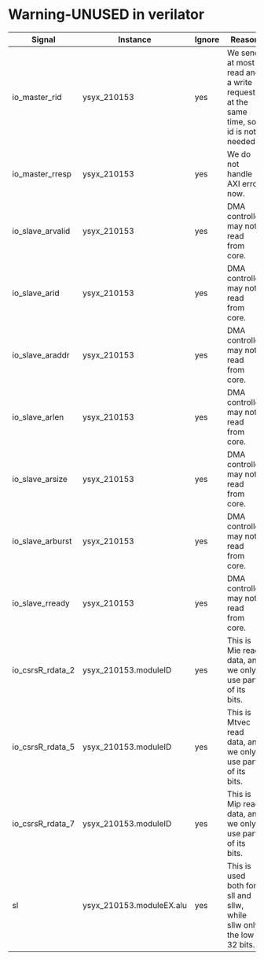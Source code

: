 # Warning-UNUSED in verilator

| Signal | Instance | Ignore | Reason |
| --- | --- | --- | --- |
| io_master_rid | ysyx_210153 | yes | We send at most a read and a write request at the same time, so id is not needed. |
| io_master_rresp | ysyx_210153 | yes | We do not handle AXI error now. |
| io_slave_arvalid | ysyx_210153 | yes | DMA controller may not read from core. |
| io_slave_arid | ysyx_210153 | yes | DMA controller may not read from core. |
| io_slave_araddr | ysyx_210153 | yes | DMA controller may not read from core. |
| io_slave_arlen | ysyx_210153 | yes | DMA controller may not read from core. |
| io_slave_arsize | ysyx_210153 | yes | DMA controller may not read from core. |
| io_slave_arburst | ysyx_210153 | yes | DMA controller may not read from core. |
| io_slave_rready | ysyx_210153 | yes | DMA controller may not read from core. |
| io_csrsR_rdata_2 | ysyx_210153.moduleID | yes | This is Mie read data, and we only use part of its bits. |
| io_csrsR_rdata_5 | ysyx_210153.moduleID | yes | This is Mtvec read data, and we only use part of its bits. |
| io_csrsR_rdata_7 | ysyx_210153.moduleID | yes | This is Mip read data, and we only use part of its bits. |
| sl | ysyx_210153.moduleEX.alu | yes | This is used both for sll and sllw, while sllw only the low 32 bits. |
